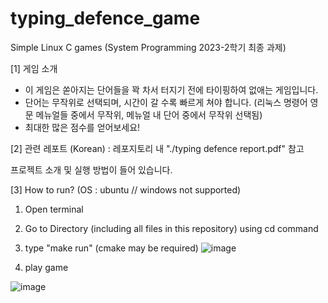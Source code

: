 # typing_defence_game
Simple Linux C games (System Programming 2023-2학기 최종 과제)

[1] 게임 소개
 *   이 게임은 쏟아지는 단어들을 꽉 차서 터지기 전에 타이핑하여 없애는 게임입니다.
 *   단어는 무작위로 선택되며, 시간이 갈 수록 빠르게 쳐야 합니다. (리눅스 명령어 영문 메뉴얼들 중에서 무작위, 메뉴얼 내 단어 중에서 무작위 선택됨)
 *   최대한 많은 점수를 얻어보세요!

[2] 관련 레포트 (Korean) : 레포지토리 내 "./typing defence report.pdf" 참고

프로젝트 소개 및 실행 방법이 들어 있습니다.

[3] How to run?
(OS : ubuntu // windows not supported)
1. Open terminal
2. Go to Directory (including all files in this repository) using cd command
3. type "make run"   (cmake may be required)
 ![image](https://github.com/user-attachments/assets/a2cb64c1-c42c-429c-8363-322a3279a5e1) 


4. play game

 ![image](https://github.com/user-attachments/assets/52e88438-f6f6-462b-95a5-d2001738c291)
